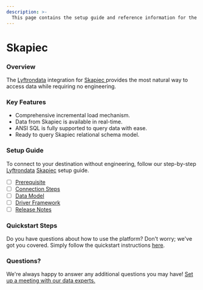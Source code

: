 ```yaml
---
description: >-
  This page contains the setup guide and reference information for the Skapiec source connector.
---
```


# Skapiec

### Overview

The [Lyftrondata](https://www.lyftrondata.com/) integration for [Skapiec](https://www.lyftrondata.com/integration/skapiec/)[ ](https://www.lyftrondata.com/integration/skapiec/)provides the most natural way to access data while requiring no engineering.

### Key Features

* Comprehensive incremental load mechanism.
* Data from Skapiec is available in real-time.&#x20;
* ANSI SQL is fully supported to query data with ease.
* Ready to query Skapiec relational schema model.

### Setup Guide

To connect to your destination without engineering, follow our step-by-step [Lyftrondata](https://www.lyftrondata.com/)  [Skapiec](https://www.lyftrondata.com/integration/skapiec/) setup guide.

* [ ] [Prerequisite](../../marketing-analytics/skapiec/prerequisite.md)
* [ ] [Connection Steps](../../marketing-analytics/skapiec/connection-steps.md)
* [ ] [Data Model](../../marketing-analytics/skapiec/data-model/)
* [ ] [Driver Framework](../../marketing-analytics/skapiec/driver-framework/)
* [ ] [Release Notes](../../marketing-analytics/skapiec/release-notes.md)

### Quickstart Steps

Do you have questions about how to use the platform? Don't worry; we've got you covered. Simply follow the quickstart instructions [here](../../../quickstart-steps.md).

### Questions? <a href="#questions" id="questions"></a>

We're always happy to answer any additional questions you may have! [Set up a meeting with our data experts.](https://www.lyftrondata.com/book-a-meeting/)

